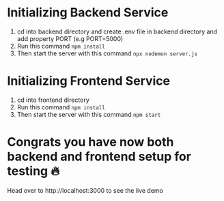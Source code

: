# Initializing Backend Service
1. cd into backend directory and create .env file in backend directory and add property PORT  (e.g PORT=5000)
2. Run this command ```npm install```
3. Then start the server with this command ``` npx nodemon server.js ```

# Initializing Frontend Service
1. cd into frontend directory
2. Run this command ```npm install```
3. Then start the server with this command ``` npm start ```


# Congrats you have now both backend and frontend setup for testing 🔥

Head over to http://localhost:3000 to see the live demo
